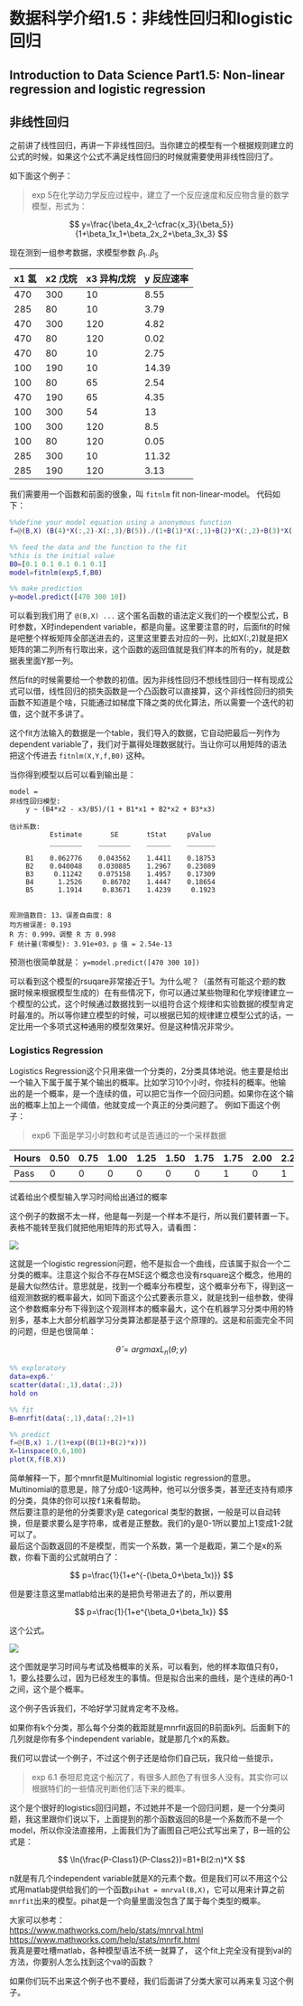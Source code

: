 #  数据科学介绍1.5：非线性回归和logistic 回归

## Introduction to Data Science Part1.5: Non-linear regression and logistic regression

## 非线性回归

之前讲了线性回归，再讲一下非线性回归。当你建立的模型有一个根据规则建立的公式的时候，如果这个公式不满足线性回归的时候就需要使用非线性回归了。

如下面这个例子：

>exp 5在化学动力学反应过程中，建立了一个反应速度和反应物含量的数学模型，形式为：

$$
y=\frac{\beta_4x_2-\cfrac{x_3}{\beta_5}}{1+\beta_1x_1+\beta_2x_2+\beta_3x_3}
$$

现在测到一组参考数据，求模型参数 $\beta_1..\beta_5$

| x1 氢 | x2 戊烷 | x3 异构戊烷 | y 反应速率    |
|-----|-----|-----|-------|
| 470 | 300 | 10  | 8.55  |
| 285 | 80  | 10  | 3.79  |
| 470 | 300 | 120 | 4.82  |
| 470 | 80  | 120 | 0.02  |
| 470 | 80  | 10  | 2.75  |
| 100 | 190 | 10  | 14.39 |
| 100 | 80  | 65  | 2.54  |
| 470 | 190 | 65  | 4.35  |
| 100 | 300 | 54  | 13    |
| 100 | 300 | 120 | 8.5   |
| 100 | 80  | 120 | 0.05  |
| 285 | 300 | 10  | 11.32 |
| 285 | 190 | 120 | 3.13  |

我们需要用一个函数和前面的很象，叫 `fitnlm` fit non-linear-model。
代码如下：

```matlab
%%define your model equation using a anonymous function
f=@(B,X) (B(4)*X(:,2)-X(:,3)/B(5))./(1+B(1)*X(:,1)+B(2)*X(:,2)+B(3)*X(:,3))

%% feed the data and the function to the fit
%this is the initial value
B0=[0.1 0.1 0.1 0.1 0.1]
model=fitnlm(exp5,f,B0)

%% make prediction
y=model.predict([470 300 10])
```

可以看到我们用了 `@(B,X) ...` 这个匿名函数的语法定义我们的一个模型公式，B时参数，X时independent variable，都是向量。这里要注意的时，后面fit的时候是吧整个样板矩阵全部送进去的，这里这里要去对应的一列，比如X(:,2)就是把X矩阵的第二列所有行取出来，这个函数的返回值就是我们样本的所有的y，就是数据表里面Y那一列。

然后fit的时候需要给一个参数的初值。因为非线性回归不想线性回归一样有现成公式可以借，线性回归的损失函数是一个凸函数可以直接算，这个非线性回归的损失函数不知道是个啥，只能通过如梯度下降之类的优化算法，所以需要一个迭代的初值，这个就不多讲了。

这个fit方法输入的数据是一个table，我们导入的数据，它自动把最后一列作为dependent variable了，我们对于赢得处理数据就行。当让你可以用矩阵的语法把这个传进去 `fitnlm(X,Y,f,B0)` 这种。

当你得到模型以后可以看到输出是：

```
model = 
非线性回归模型:
    y ~ (B4*x2 - x3/B5)/(1 + B1*x1 + B2*x2 + B3*x3)

估计系数:
          Estimate       SE       tStat     pValue 
          ________    ________    ______    _______

    B1    0.062776    0.043562    1.4411    0.18753
    B2    0.040048    0.030885    1.2967    0.23089
    B3     0.11242    0.075158    1.4957    0.17309
    B4      1.2526     0.86702    1.4447    0.18654
    B5      1.1914     0.83671    1.4239     0.1923


观测值数目: 13，误差自由度: 8
均方根误差: 0.193
R 方: 0.999，调整 R 方 0.998
F 统计量(零模型): 3.91e+03，p 值 = 2.54e-13
```

预测也很简单就是： `y=model.predict([470 300 10])`

可以看到这个模型的rsuqare非常接近于1。为什么呢？（虽然有可能这个题的数据时候来根据模型生成的）在有些情况下，你可以通过某些物理和化学规律建立一个模型的公式，这个时候通过数据找到一以组符合这个规律和实验数据的模型肯定时最准的。所以等你建立模型的时候，可以根据已知的规律建立模型公式的话，一定比用一个多项式这种通用的模型效果好。但是这种情况非常少。

### Logistics Regression

Logistics Regression这个只用来做一个分类的，2分类具体地说。他主要是给出一个输入下属于属于某个输出的概率。比如学习10个小时，你挂科的概率。他输出的是一个概率，是一个连续的值，可以把它当作一个回归问题。如果你在这个输出的概率上加上一个阈值，他就变成一个真正的分类问题了。
例如下面这个例子：
>exp6 下面是学习小时数和考试是否通过的一个采样数据

| Hours | 0.50 | 0.75 | 1.00 | 1.25 | 1.50 | 1.75 | 1.75 | 2.00 | 2.25 | 2.50 | 2.75 | 3.00 | 3.25 | 3.50 | 4.00 | 4.25 | 4.50 | 4.75 | 5.00 | 5.50 |
|-------|------|------|------|------|------|------|------|------|------|------|------|------|------|------|------|------|------|------|------|------|
| Pass  | 0    | 0    | 0    | 0    | 0    | 0    | 1    | 0    | 1    | 0    | 1    | 0    | 1    | 0    | 1    | 1    | 1    | 1    | 1    | 1    |

试着给出个模型输入学习时间给出通过的概率

这个例子的数据不太一样，他是每一列是一个样本不是行，所以我们要转置一下。表格不能转至我们就把他用矩阵的形式导入，请看图：

![](2020-02-18-00-08-23.png)  

这就是一个logistic regression问题，他不是拟合一个曲线，应该属于拟合一个二分类的概率。注意这个拟合不存在MSE这个概念也没有rsquare这个概念，他用的是最大似然估计。意思就是，找到一个概率分布模型，这个概率分布下，得到这一组观测数据的概率最大，如同下面这个公式要表示意义，就是找到一组参数，使得这个参数概率分布下得到这个观测样本的概率最大，这个在机器学习分类中用的特别多，基本上大部分机器学习分类算法都是基于这个原理的。这是和前面完全不同的问题，但是也很简单：

$$
\hat{\theta}=argmax L_n(\theta;y)
$$



```matlab
%% exploratory
data=exp6.'
scatter(data(:,1),data(:,2))
hold on

%% fit
B=mnrfit(data(:,1),data(:,2)+1)

%% predict
f=@(B,x) 1./(1+exp((B(1)+B(2)*x)))
X=linspace(0,6,100)
plot(X,f(B,X))
```

简单解释一下，那个mnrfit是Multinomial logistic regression的意思。Multinomial的意思是，除了分成0-1这两种，他可以分很多类，甚至还支持有顺序的分类，具体的你可以按<kbd>f1</kbd>来看帮助。  
然后要注意的是他的分类要求y是 categorical 类型的数据，一般是可以自动转换，但是要求要么是字符串，或者是正整数。我们的y是0-1所以要加上1变成1-2就可以了。  
最后这个函数返回的不是模型，而实一个系数，第一个是截距，第二个是x的系数，你看下面的公式就明白了：

$$
p=\frac{1}{1+e^{-(\beta_0+\beta_1x)}}
$$

但是要注意这里matlab给出来的是把负号带进去了的，所以要用

$$
p=\frac{1}{1+e^{\beta_0+\beta_1x}}
$$

这个公式。

![](2020-02-18-00-11-12.png)  

这个图就是学习时间与考试及格概率的关系，可以看到，他的样本取值只有0，1，要么挂要么过，因为已经发生的事情。但是拟合出来的曲线，是个连续的再0-1之间，这个是个概率。

这个例子告诉我们，不哈好学习就肯定考不及格。

如果你有k个分类，那么每个分类的截距就是mnrfit返回的B前面k列。后面剩下的几列就是你有多个independent variable，就是那几个x的系数。

我们可以尝试一个例子，不过这个例子还是给你们自己玩，我只给一些提示，

>exp 6.1 泰坦尼克这个船沉了，有很多人颜色了有很多人没有。其实你可以根据特们的一些情况判断他们活下来的概率。

这个是个很好的logistics回归问题，不过她并不是一个回归问题，是一个分类问题，我这里跟你们说以下，上面提到的那个函数返回的B是一个系数而不是一个model，所以你没法直接用，上面我们为了画图自己吧公式写出来了，B一班的公式是：

$$
\ln(\frac{P-Class1}{P-Class2})=B1+B(2:n)*X
$$

n就是有几个independent variable就是X的元素个数。但是我们可以不用这个公式用matlab提供给我们的一个函数`pihat = mnrval(B,X)`，它可以用来计算之前`mnrfit`出来的模型。pihat是一个向量里面没包含了属于每个类型的概率。

大家可以参考：  
https://www.mathworks.com/help/stats/mnrval.html    
https://www.mathworks.com/help/stats/mnrfit.html  
我真是要吐槽matlab，各种模型语法不统一就算了， 这个fit上完全没有提到val的方法，你要别人怎么找到这个val的函数？

如果你们玩不出来这个例子也不要经，我们后面讲了分类大家可以再来复习这个例子。

